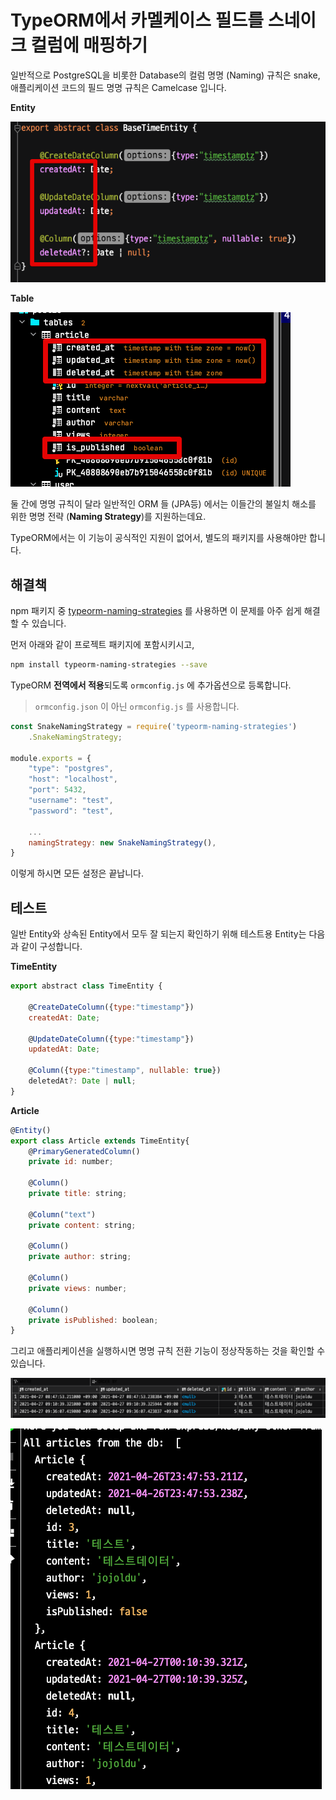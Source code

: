 # TypeORM에서 카멜케이스 필드를 스네이크 컬럼에 매핑하기

일반적으로 PostgreSQL을 비롯한 Database의 컬럼 명명 (Naming) 규칙은 snake, 애플리케이션 코드의 필드 명명 규칙은 Camelcase 입니다.  

**Entity**

![entity](./images/entity.png)

**Table**

![table](./images/table.png)

둘 간에 명명 규칙이 달라 일반적인 ORM 들 (JPA등) 에서는 이들간의 불일치 해소를 위한 명명 전략 (**Naming Strategy**)를 지원하는데요.  
  
TypeORM에서는 이 기능이 공식적인 지원이 없어서, 별도의 패키지를 사용해야만 합니다.  
  
## 해결책

npm 패키지 중 [typeorm-naming-strategies](https://www.npmjs.com/package/typeorm-naming-strategies) 를 사용하면 이 문제를 아주 쉽게 해결할 수 있습니다.
  
먼저 아래와 같이 프로젝트 패키지에 포함시키시고,
```bash
npm install typeorm-naming-strategies --save
```

TypeORM **전역에서 적용**되도록 `ormconfig.js` 에 추가옵션으로 등록합니다.

> `ormconfig.json` 이 아닌 `ormconfig.js` 를 사용합니다.


```js
const SnakeNamingStrategy = require('typeorm-naming-strategies')
    .SnakeNamingStrategy;

module.exports = {
    "type": "postgres",
    "host": "localhost",
    "port": 5432,
    "username": "test",
    "password": "test",

    ...
    namingStrategy: new SnakeNamingStrategy(),
}
```

이렇게 하시면 모든 설정은 끝납니다.

## 테스트

일반 Entity와 상속된 Entity에서 모두 잘 되는지 확인하기 위해 테스트용 Entity는 다음과 같이 구성합니다.  
  
**TimeEntity**

```js
export abstract class TimeEntity {

    @CreateDateColumn({type:"timestamp"})
    createdAt: Date;

    @UpdateDateColumn({type:"timestamp"})
    updatedAt: Date;

    @Column({type:"timestamp", nullable: true})
    deletedAt?: Date | null;
}
```

**Article**

```js
@Entity()
export class Article extends TimeEntity{
    @PrimaryGeneratedColumn()
    private id: number;

    @Column()
    private title: string;

    @Column("text")
    private content: string;

    @Column()
    private author: string;

    @Column()
    private views: number;

    @Column()
    private isPublished: boolean;
}
```

그리고 애플리케이션을 실행하시면 명명 규칙 전환 기능이 정상작동하는 것을 확인할 수 있습니다.

![table2](./images/table2.png)

![entity2](./images/entity2.png)
